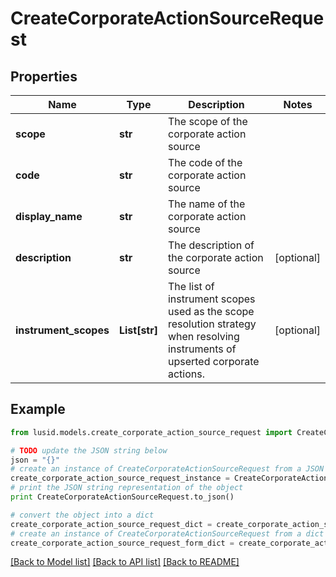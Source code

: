 # CreateCorporateActionSourceRequest


## Properties
Name | Type | Description | Notes
------------ | ------------- | ------------- | -------------
**scope** | **str** | The scope of the corporate action source | 
**code** | **str** | The code of the corporate action source | 
**display_name** | **str** | The name of the corporate action source | 
**description** | **str** | The description of the corporate action source | [optional] 
**instrument_scopes** | **List[str]** | The list of instrument scopes used as the scope resolution strategy when resolving instruments of upserted corporate actions. | [optional] 

## Example

```python
from lusid.models.create_corporate_action_source_request import CreateCorporateActionSourceRequest

# TODO update the JSON string below
json = "{}"
# create an instance of CreateCorporateActionSourceRequest from a JSON string
create_corporate_action_source_request_instance = CreateCorporateActionSourceRequest.from_json(json)
# print the JSON string representation of the object
print CreateCorporateActionSourceRequest.to_json()

# convert the object into a dict
create_corporate_action_source_request_dict = create_corporate_action_source_request_instance.to_dict()
# create an instance of CreateCorporateActionSourceRequest from a dict
create_corporate_action_source_request_form_dict = create_corporate_action_source_request.from_dict(create_corporate_action_source_request_dict)
```
[[Back to Model list]](../README.md#documentation-for-models) [[Back to API list]](../README.md#documentation-for-api-endpoints) [[Back to README]](../README.md)



